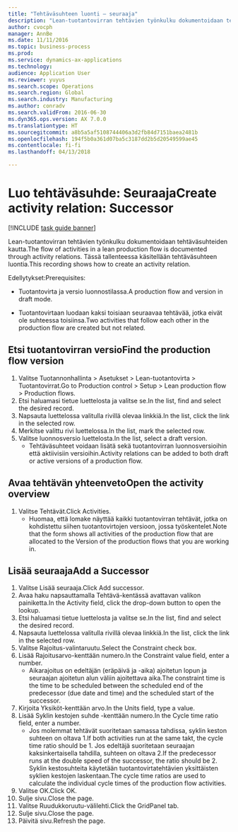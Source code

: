 ```yaml
--- 
title: "Tehtäväsuhteen luonti – seuraaja"
description: "Lean-tuotantovirran tehtävien työnkulku dokumentoidaan tehtäväsuhteiden kautta."
author: cvocph
manager: AnnBe
ms.date: 11/11/2016
ms.topic: business-process
ms.prod: 
ms.service: dynamics-ax-applications
ms.technology: 
audience: Application User
ms.reviewer: yuyus
ms.search.scope: Operations
ms.search.region: Global
ms.search.industry: Manufacturing
ms.author: conradv
ms.search.validFrom: 2016-06-30
ms.dyn365.ops.version: AX 7.0.0
ms.translationtype: HT
ms.sourcegitcommit: a8b5a5af5108744406a3d2fb84d7151baea2481b
ms.openlocfilehash: 194f5b0a361d07ba5c3187dd2b5d20549599ae45
ms.contentlocale: fi-fi
ms.lasthandoff: 04/13/2018

---
```

# <a name="create-activity-relation-successor"></a><span data-ttu-id="03c4f-103">Luo tehtäväsuhde: Seuraaja</span><span class="sxs-lookup"><span data-stu-id="03c4f-103">Create activity relation: Successor</span></span>

[!INCLUDE [task guide banner](../../includes/task-guide-banner.md)]

<span data-ttu-id="03c4f-104">Lean-tuotantovirran tehtävien työnkulku dokumentoidaan tehtäväsuhteiden kautta.</span><span class="sxs-lookup"><span data-stu-id="03c4f-104">The flow of activities in a lean production flow is documented through activity relations.</span></span> <span data-ttu-id="03c4f-105">Tässä tallenteessa käsitellään tehtäväsuhteen luontia.</span><span class="sxs-lookup"><span data-stu-id="03c4f-105">This recording shows how to create an activity relation.</span></span>

<span data-ttu-id="03c4f-106">Edellytykset:</span><span class="sxs-lookup"><span data-stu-id="03c4f-106">Prerequisites:</span></span>

- <span data-ttu-id="03c4f-107">Tuotantovirta ja versio luonnostilassa.</span><span class="sxs-lookup"><span data-stu-id="03c4f-107">A production flow and version in draft mode.</span></span> 

- <span data-ttu-id="03c4f-108">Tuotantovirtaan luodaan kaksi toisiaan seuraavaa tehtävää, jotka eivät ole suhteessa toisiinsa.</span><span class="sxs-lookup"><span data-stu-id="03c4f-108">Two activities that follow each other in the production flow are created but not related.</span></span>


## <a name="find-the-production-flow-version"></a><span data-ttu-id="03c4f-109">Etsi tuotantovirran versio</span><span class="sxs-lookup"><span data-stu-id="03c4f-109">Find the production flow version</span></span> 
1. <span data-ttu-id="03c4f-110">Valitse Tuotannonhallinta > Asetukset > Lean-tuotantovirta > Tuotantovirrat.</span><span class="sxs-lookup"><span data-stu-id="03c4f-110">Go to Production control > Setup > Lean production flow > Production flows.</span></span>
2. <span data-ttu-id="03c4f-111">Etsi haluamasi tietue luettelosta ja valitse se.</span><span class="sxs-lookup"><span data-stu-id="03c4f-111">In the list, find and select the desired record.</span></span>
3. <span data-ttu-id="03c4f-112">Napsauta luettelossa valitulla rivillä olevaa linkkiä.</span><span class="sxs-lookup"><span data-stu-id="03c4f-112">In the list, click the link in the selected row.</span></span>
4. <span data-ttu-id="03c4f-113">Merkitse valittu rivi luettelossa.</span><span class="sxs-lookup"><span data-stu-id="03c4f-113">In the list, mark the selected row.</span></span>
5. <span data-ttu-id="03c4f-114">Valitse luonnosversio luettelosta.</span><span class="sxs-lookup"><span data-stu-id="03c4f-114">In the list, select a draft version.</span></span>
    * <span data-ttu-id="03c4f-115">Tehtäväsuhteet voidaan lisätä sekä tuotantovirran luonnosversioihin että aktiivisiin versioihin.</span><span class="sxs-lookup"><span data-stu-id="03c4f-115">Activity relations can be added to both draft or active versions of a production flow.</span></span>  

## <a name="open-the-activity-overview"></a><span data-ttu-id="03c4f-116">Avaa tehtävän yhteenveto</span><span class="sxs-lookup"><span data-stu-id="03c4f-116">Open the activity overview</span></span>
1. <span data-ttu-id="03c4f-117">Valitse Tehtävät.</span><span class="sxs-lookup"><span data-stu-id="03c4f-117">Click Activities.</span></span>
    * <span data-ttu-id="03c4f-118">Huomaa, että lomake näyttää kaikki tuotantovirran tehtävät, jotka on kohdistettu siihen tuotantovirtojen versioon, jossa työskentelet.</span><span class="sxs-lookup"><span data-stu-id="03c4f-118">Note that the form shows all activities of the production flow that are allocated to the Version of the production flows that you are working in.</span></span>  

## <a name="add-a-successor"></a><span data-ttu-id="03c4f-119">Lisää seuraaja</span><span class="sxs-lookup"><span data-stu-id="03c4f-119">Add a Successor</span></span>
1. <span data-ttu-id="03c4f-120">Valitse Lisää seuraaja.</span><span class="sxs-lookup"><span data-stu-id="03c4f-120">Click Add successor.</span></span>
2. <span data-ttu-id="03c4f-121">Avaa haku napsauttamalla Tehtävä-kentässä avattavan valikon painiketta.</span><span class="sxs-lookup"><span data-stu-id="03c4f-121">In the Activity field, click the drop-down button to open the lookup.</span></span>
3. <span data-ttu-id="03c4f-122">Etsi haluamasi tietue luettelosta ja valitse se.</span><span class="sxs-lookup"><span data-stu-id="03c4f-122">In the list, find and select the desired record.</span></span>
4. <span data-ttu-id="03c4f-123">Napsauta luettelossa valitulla rivillä olevaa linkkiä.</span><span class="sxs-lookup"><span data-stu-id="03c4f-123">In the list, click the link in the selected row.</span></span>
5. <span data-ttu-id="03c4f-124">Valitse Rajoitus-valintaruutu.</span><span class="sxs-lookup"><span data-stu-id="03c4f-124">Select the Constraint check box.</span></span>
6. <span data-ttu-id="03c4f-125">Lisää Rajoitusarvo-kenttään numero.</span><span class="sxs-lookup"><span data-stu-id="03c4f-125">In the Constraint value field, enter a number.</span></span>
    * <span data-ttu-id="03c4f-126">Aikarajoitus on edeltäjän (eräpäivä ja -aika) ajoitetun lopun ja seuraajan ajoitetun alun väliin ajoitettava aika.</span><span class="sxs-lookup"><span data-stu-id="03c4f-126">The constraint time is the time to be scheduled between the scheduled end of the predecessor (due date and time) and the scheduled start of the successor.</span></span>  
7. <span data-ttu-id="03c4f-127">Kirjoita Yksiköt-kenttään arvo.</span><span class="sxs-lookup"><span data-stu-id="03c4f-127">In the Units field, type a value.</span></span>
8. <span data-ttu-id="03c4f-128">Lisää Syklin kestojen suhde -kenttään numero.</span><span class="sxs-lookup"><span data-stu-id="03c4f-128">In the Cycle time ratio field, enter a number.</span></span>
    * <span data-ttu-id="03c4f-129">Jos molemmat tehtävät suoritetaan samassa tahdissa, syklin keston suhteen on oltava 1.</span><span class="sxs-lookup"><span data-stu-id="03c4f-129">If both activities run at the same takt, the cycle time ratio should be 1.</span></span> <span data-ttu-id="03c4f-130">Jos edeltäjä suoritetaan seuraajan kaksinkertaisella tahdilla, suhteen on oltava 2.</span><span class="sxs-lookup"><span data-stu-id="03c4f-130">If the predecessor runs at the double speed of the successor, the ratio should be 2.</span></span>   <span data-ttu-id="03c4f-131">Syklin kestosuhteita käytetään tuotantovirtatehtävien yksittäisten syklien kestojen laskentaan.</span><span class="sxs-lookup"><span data-stu-id="03c4f-131">The cycle time ratios are used to calculate the individual cycle times of the production flow activities.</span></span>  
9. <span data-ttu-id="03c4f-132">Valitse OK.</span><span class="sxs-lookup"><span data-stu-id="03c4f-132">Click OK.</span></span>
10. <span data-ttu-id="03c4f-133">Sulje sivu.</span><span class="sxs-lookup"><span data-stu-id="03c4f-133">Close the page.</span></span>
11. <span data-ttu-id="03c4f-134">Valitse Ruudukkoruutu-välilehti.</span><span class="sxs-lookup"><span data-stu-id="03c4f-134">Click the GridPanel tab.</span></span>
12. <span data-ttu-id="03c4f-135">Sulje sivu.</span><span class="sxs-lookup"><span data-stu-id="03c4f-135">Close the page.</span></span>
13. <span data-ttu-id="03c4f-136">Päivitä sivu.</span><span class="sxs-lookup"><span data-stu-id="03c4f-136">Refresh the page.</span></span>



